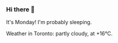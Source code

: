 ### Hi there :wave:

It's Monday! I'm probably sleeping.

Weather in Toronto: partly cloudy, at +16°C.
